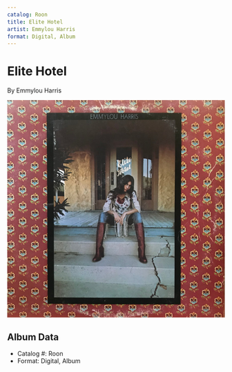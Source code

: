 ```yaml
---
catalog: Roon
title: Elite Hotel
artist: Emmylou Harris
format: Digital, Album
---
```


# Elite Hotel

By Emmylou Harris

![](../../assets/albumcovers/Emmylou_Harris-Elite_Hotel.png)

## Album Data

- Catalog #: Roon
- Format: Digital, Album

